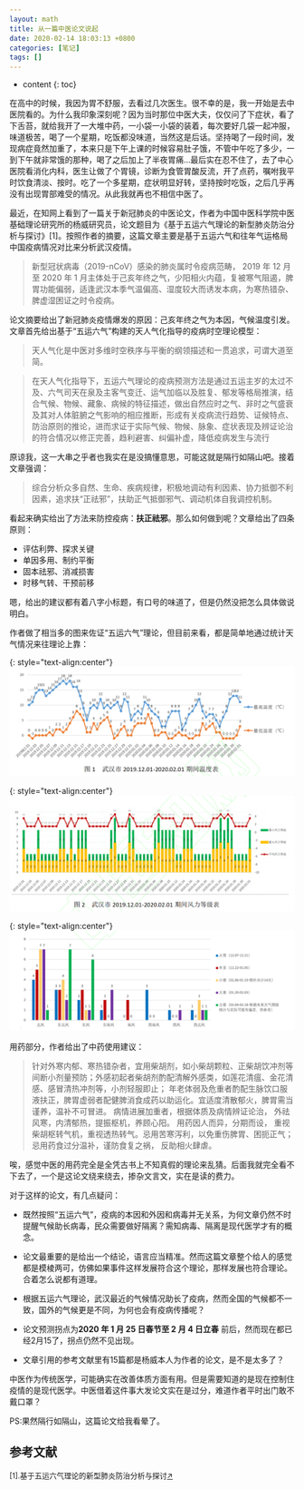 ```yaml
---
layout: math
title: 从一篇中医论文说起
date: 2020-02-14 18:03:13 +0800
categories: [笔记]
tags: []
---
```



<!--more-->

* content
{: toc}

在高中的时候，我因为胃不舒服，去看过几次医生。很不幸的是，我一开始是去中医院看的。为什么我印象深刻呢？因为当时那位中医大夫，仅仅问了下症状，看了下舌苔，就给我开了一大堆中药，一小袋一小袋的装着，每次要好几袋一起冲服，味道极苦，喝了一个星期，吃饭都没味道，当然这是后话。坚持喝了一段时间，发现病症竟然加重了，本来只是下午上课的时候容易肚子饿，不管中午吃了多少，一到下午就非常饿的那种，喝了之后加上了半夜胃痛...最后实在忍不住了，去了中心医院看消化内科，医生让做了个胃镜，诊断为食管胃酸反流，开了点药，嘱咐我平时饮食清淡、按时。吃了一个多星期，症状明显好转，坚持按时吃饭，之后几乎再没有出现胃部难受的情况。从此我就再也不相信中医了。

最近，在知网上看到了一篇关于新冠肺炎的中医论文，作者为中国中医科学院中医基础理论研究所的杨威研究员，论文题目为《基于五运六气理论的新型肺炎防治分析与探讨》[1]。按照作者的摘要，这篇文章主要是基于五运六气和往年气运格局中国疫病情况对比来分析武汉疫情。

>新型冠状病毒（2019-nCoV）感染的肺炎属时令疫病范畴， 2019 年 12 月至 2020 年 1 月主体处于己亥年终之气，少阳相火内蕴，复被寒气阻遏，脾胃功能偏弱，适逢武汉本季气温偏高、湿度较大而诱发本病，为寒热错杂、脾虚湿困证之时令疫病。

论文摘要给出了新冠肺炎疫情爆发的原因：己亥年终之气为本因，气候温度引发。文章首先给出基于“五运六气”构建的天人气化指导的疫病时空理论模型：

>天人气化是中医对多维时空秩序与平衡的纲领描述和一贯追求，可谓大道至简。

>在天人气化指导下，五运六气理论的疫病预测方法是通过五运主岁的太过不及、六气司天在泉及主客气变迁、运气加临以及胜复、郁发等格局推演，结合气候、物候、藏象、病候的特征描述，做出自然应时之气、非时之气盛衰及其对人体脏腑之气影响的相应推断，形成有关疫病流行趋势、证候特点、防治原则的推论，进而求证于实际气候、物候、脉象、症状表现及辨证论治的符合情况以修正完善，趋利避害、纠偏补虚，降低疫病发生与流行

原谅我，这一大串之乎者也我实在是没搞懂意思，可能这就是隔行如隔山吧。接着文章强调：
>综合分析众多自然、生命、疾病规律，积极地调动有利因素、协力抵御不利因素，追求扶“正祛邪”，扶助正气抵御邪气、调动机体自我调控机制。

看起来确实给出了方法来防控疫病：**扶正祛邪**。那么如何做到呢？文章给出了四条原则：
* 评估利弊、探求关键
* 单因多用、制约平衡
* 固本祛邪、消减损害
* 时移气转、干预前移

嗯，给出的建议都有着八字小标题，有口号的味道了，但是仍然没把怎么具体做说明白。

作者做了相当多的图来佐证“五运六气”理论，但目前来看，都是简单地通过统计天气情况来往理论上靠：

{: style="text-align:center"}
![图](/images/20200214/1.PNG)

{: style="text-align:center"}
![图](/images/20200214/2.PNG)

{: style="text-align:center"}
![图](/images/20200214/3.PNG)

用药部分，作者给出了中药使用建议：

>针对外寒内郁、寒热错杂者，宜用柴胡剂，如小柴胡颗粒、正柴胡饮冲剂等间断小剂量预防；外感初起者柴胡剂酌配清解外感类，如莲花清瘟、金花清感、感冒清热冲剂等，小剂轻服即止； 年老体弱及危重者酌配生脉饮口服液扶正，脾胃虚弱者配健脾消食成药以助运化。宜适度清散郁火，脾胃需当谨养，温补不可冒进。
>病情进展加重者，根据体质及病情辨证论治， 外祛风寒，内清郁热，提振枢机，养顾心阳。 用药因人而异，分期而设， 重视柴胡枢转气机，重视透热转气。忌用苦寒泻利，以免重伤脾胃、困扼正气； 忌用药食过分温补，谨防食复之祸， 反助相火肆虐。

唉，感觉中医的用药完全是全凭古书上不知真假的理论来乱猜。后面我就完全看不下去了，一个是这论文绕来绕去，掺杂文言文，实在是读的费力。

对于这样的论文，有几点疑问：

* 既然按照“五运六气”，疫病的本因和外因和病毒并无关系，为何文章仍然不时提醒气候助长病毒，民众需要做好隔离？需知病毒、隔离是现代医学才有的概念。

* 论文最重要的是给出一个结论，语言应当精准。然而这篇文章整个给人的感觉都是模棱两可，仿佛如果事件这样发展符合这个理论，那样发展也符合理论。合着怎么说都有道理。

* 根据五运六气理论，武汉最近的气候情况助长了疫病，然而全国的气候都不一致，国外的气候更是不同，为何也会有疫病传播呢？

* 论文预测拐点为**2020 年 1 月 25 日春节至 2 月 4 日立春** 前后，然而现在都已经2月15了，拐点仍然不见出现。

* 文章引用的参考文献里有15篇都是杨威本人为作者的论文，是不是太多了？

中医作为传统医学，可能确实在改善体质方面有用。但是需要知道的是现在控制住疫情的是现代医学。中医借着这件事大发论文实在是过分，难道作者平时出门敢不戴口罩？

PS:果然隔行如隔山，这篇论文给我看晕了。

## 参考文献

<font size="2">[1].基于五运六气理论的新型肺炎防治分析与探讨<a href="http://kns.cnki.net/kcms/detail/11.3554.r.20200207.0849.002.html" target="_blank">$\nearrow$</a></font>